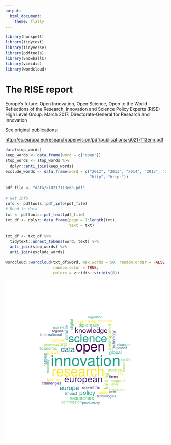 ```yaml
---
output: 
  html_document: 
    theme: flatly
---
```


```r
library(hunspell)
library(tidytext)
library(tidyverse)
library(pdftools)
library(SnowballC)
library(viridis)
library(wordcloud)
```

# The RISE report

Europe’s future: Open Innovation, Open Science, Open to the World - Reflections of the Research, Innovation and Science Policy Experts (RISE) High Level Group. March 2017. Directorate-General for Research and Innovation

See original publications:

http://ec.europa.eu/research/openvision/pdf/publications/ki0217113enn.pdf


```r
data(stop_words)
keep_words <- data.frame(word = c("open"))
stop_words <- stop_words %>% 
  dplyr::anti_join(keep_words)
exclude_words <- data.frame(word = c("2012", "2013", "2014", "2015", "2016", 
                                     "http", "https"))

pdf_file <- "data/ki0217113enn.pdf"

# Get info
info <- pdftools::pdf_info(pdf_file)
# Read in data
txt <- pdftools::pdf_text(pdf_file)
txt_df <- dplyr::data_frame(page = 1:length(txt), 
                            text = txt)

txt_df <- txt_df %>% 
  tidytext::unnest_tokens(word, text) %>% 
  anti_join(stop_words) %>% 
  anti_join(exclude_words)
```


```r
wordcloud::wordcloud(txt_df$word, max.words = 50, random.order = FALSE,
                     random.color = TRUE, 
                     colors = viridis::viridis(8))
```

![plot of chunk plot-data](figure/plot-data-1.png)


